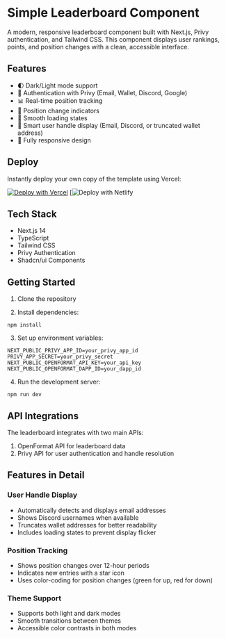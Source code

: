 # Simple Leaderboard Component

A modern, responsive leaderboard component built with Next.js, Privy authentication, and Tailwind CSS. This component displays user rankings, points, and position changes with a clean, accessible interface.

## Features

- 🌓 Dark/Light mode support
- 🔐 Authentication with Privy (Email, Wallet, Discord, Google)
- 📊 Real-time position tracking
- 🔄 Position change indicators
- 💫 Smooth loading states
- 👤 Smart user handle display (Email, Discord, or truncated wallet address)
- 📱 Fully responsive design

## Deploy
Instantly deploy your own copy of the template using Vercel:

[![Deploy with Vercel](https://vercel.com/button)](https://vercel.com/new/clone?repository-url=https%3A%2F%2Fgithub.com%2Fopen-format%2Fsimple-leaderboard&env=NEXT_PUBLIC_OPENFORMAT_API_KEY,NEXT_PUBLIC_OPENFORMAT_DAPP_ID,NEXT_PUBLIC_PRIVY_APP_ID,PRIVY_APP_SECRET) [![![Deploy with Netlify](https://www.netlify.com/img/deploy/button.svg)](https://app.netlify.com/start/deploy?repository=https://github.com/open-format/simple-leaderboard)

## Tech Stack

- Next.js 14
- TypeScript
- Tailwind CSS
- Privy Authentication
- Shadcn/ui Components

## Getting Started

1. Clone the repository

2. Install dependencies:
```
npm install
```

3. Set up environment variables:
```
NEXT_PUBLIC_PRIVY_APP_ID=your_privy_app_id
PRIVY_APP_SECRET=your_privy_secret
NEXT_PUBLIC_OPENFORMAT_API_KEY=your_api_key
NEXT_PUBLIC_OPENFORMAT_DAPP_ID=your_dapp_id
```

4. Run the development server:
```
npm run dev
```

## API Integrations

The leaderboard integrates with two main APIs:

1. OpenFormat API for leaderboard data
2. Privy API for user authentication and handle resolution

## Features in Detail

### User Handle Display

- Automatically detects and displays email addresses
- Shows Discord usernames when available
- Truncates wallet addresses for better readability
- Includes loading states to prevent display flicker

### Position Tracking
- Shows position changes over 12-hour periods
- Indicates new entries with a star icon
- Uses color-coding for position changes (green for up, red for down)

### Theme Support
- Supports both light and dark modes
- Smooth transitions between themes
- Accessible color contrasts in both modes
